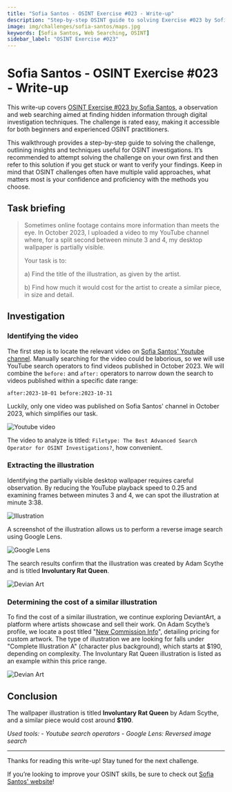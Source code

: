 ```yaml
---
title: "Sofia Santos - OSINT Exercise #023 - Write-up"
description: "Step-by-step OSINT guide to solving Exercise #023 by Sofia Santos. Learn search techniques, image analysis, and digital investigation methods. Ideal for OSINT beginners."
image: img/challenges/sofia-santos/maps.jpg
keywords: [Sofia Santos, Web Searching, OSINT]
sidebar_label: "OSINT Exercise #023"
---
```


# Sofia Santos - OSINT Exercise #023 - Write-up

This write-up covers [OSINT Exercise #023 by Sofia Santos](https://gralhix.com/list-of-osint-exercises/osint-exercise-023/), a observation and web searching aimed at finding hidden information through digital investigation techniques. The challenge is rated easy, making it accessible for both beginners and experienced OSINT practitioners.

This walkthrough provides a step-by-step guide to solving the challenge, outlining insights and techniques useful for OSINT investigations. It’s recommended to attempt solving the challenge on your own first and then refer to this solution if you get stuck or want to verify your findings. Keep in mind that OSINT challenges often have multiple valid approaches, what matters most is your confidence and proficiency with the methods you choose.

## Task briefing

> Sometimes online footage contains more information than meets the eye. In October 2023, I uploaded a video to my YouTube channel where, for a split second between minute 3 and 4, my desktop wallpaper is partially visible.
>
> Your task is to:
>
> a) Find the title of the illustration, as given by the artist.
> 
> b) Find how much it would cost for the artist to create a similar piece, in size and detail.

## Investigation

### Identifying the video

The first step is to locate the relevant video on [Sofia Santos' Youtube channel](https://www.youtube.com/@gralhix/videos). Manually searching for the video could be laborious, so we will use YouTube search operators to find videos published in October 2023. We will combine the `before:` and `after:` operators to narrow down the search to videos published within a specific date range:

`after:2023-10-01 before:2023-10-31`

Luckily, only one video was published on Sofia Santos' channel in October 2023, which simplifies our task.

![Youtube video](/img/challenges/sofia-santos/osint-exercise-023/sofia-santos-023-1.png "Youtube video")

The video to analyze is titled: `Filetype: The Best Advanced Search Operator for OSINT Investigations?`, how convenient.

### Extracting the illustration

Identifying the partially visible desktop wallpaper requires careful observation. By reducing the YouTube playback speed to 0.25 and examining frames between minutes 3 and 4, we can spot the illustration at minute 3:38.

![Illustration](/img/challenges/sofia-santos/osint-exercise-023/sofia-santos-023-2.png "Illustration")

A screenshot of the illustration allows us to perform a reverse image search using Google Lens.

![Google Lens](/img/challenges/sofia-santos/osint-exercise-023/sofia-santos-023-3.png "Google Lens")

The search results confirm that the illustration was created by Adam Scythe and is titled **Involuntary Rat Queen**.

![Devian Art](/img/challenges/sofia-santos/osint-exercise-023/sofia-santos-023-4.png "Devian Art")

### Determining the cost of a similar illustration

To find the cost of a similar illustration, we continue exploring DeviantArt, a platform where artists showcase and sell their work. On Adam Scythe’s profile, we locate a post titled "[New Commission Info](https://www.deviantart.com/adamscythe/journal/New-Commission-Info-1121665072)", detailing pricing for custom artwork. The type of illustration we are looking for falls under "Complete Illustration A" (character plus background), which starts at $190, depending on complexity. The Involuntary Rat Queen illustration is listed as an example within this price range.

![Devian Art](/img/challenges/sofia-santos/osint-exercise-023/sofia-santos-023-5.png "Devian Art")

## Conclusion

The wallpaper illustration is titled **Involuntary Rat Queen** by Adam Scythe, and a similar piece would cost around **$190**.

<em>
Used tools:
- Youtube search operators
- Google Lens: Reversed image search
</em>

---

Thanks for reading this write-up! Stay tuned for the next challenge.

If you’re looking to improve your OSINT skills, be sure to check out [Sofia Santos' website](https://gralhix.com/)!
